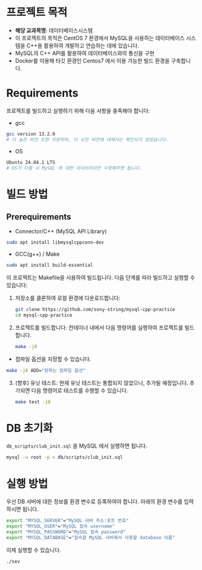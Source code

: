 # 프로젝트 목적

- **해당 교과목명**: 데이터베이스시스템
- 이 프로젝트의 목적은 CentOS 7 환경에서 MySQL을 사용하는 데이터베이스 시스템을 C++을 활용하여 개발하고 연습하는 데에 있습니다. 
- MySQL의 C++ API를 활용하여 데이터베이스와의 통신을 구현
- Docker를 이용해 타깃 환경인 Centos7 에서 이용 가능한 빌드 환경을 구축합니다. 

# Requirements

프로젝트를 빌드하고 실행하기 위해 다음 사항을 충족해야 합니다:
- gcc
```bash
gcc version 13.2.0
# 더 높은 버전 또한 지원하며, 더 낮은 버전에 대해서는 확인되지 않았습니다.
```

- OS
```bash
Ubuntu 24.04.1 LTS
# OS가 다를 시 MySQL 에 대한 라이브러리만 수정해주면 됩니다.
```

# 빌드 방법

## Prerequirements
- Connector/C++ (MySQL API Library)
```bash
sudo apt install libmysqlcppconn-dev
```
- GCC(g++) / Make
```bash
sudo apt install build-essential
```

이 프로젝트는 Makefile을 사용하여 빌드됩니다. 다음 단계를 따라 빌드하고 실행할 수 있습니다:

1. 저장소를 클론하여 로컬 환경에 다운로드합니다:
   ```bash
   git clone https://github.com/sony-string/mysql-cpp-practice
   cd mysql-cpp-practice
   ```

2. 프로젝트를 빌드합니다:
   컨테이너 내에서 다음 명령어를 실행하여 프로젝트를 빌드합니다.
   ```bash
   make -j8
   ```
  - 컴파일 옵션을 지정할 수 있습니다.
  ```bash
  make -j8 ADD="원하는 컴파일 옵션" 
  ```

3. (향후) 유닛 테스트:
   현재 유닛 테스트는 통합되지 않았으나, 추가될 예정입니다. 추가되면 다음 명령어로 테스트를 수행할 수 있습니다.
   ```bash
   make test -j8
   ```

# DB 초기화
`db_scripts/club_init.sql` 을 MySQL 에서 실행하면 됩니다.
```bash
mysql -u root -p < db/scripts/club_init.sql
```

# 실행 방법

우선 DB 서버에 대한 정보를 환경 변수로 등록하여야 합니다.
아래의 환경 변수를 입력하시면 됩니다.
```bash
export "MYSQL_SERVER"="MySQL 서버 주소:포트 번호"
export "MYSQL_USER"="MySQL 접속 username"
export "MYSQL_PASSWORD"="MySQL 접속 password"
export "MYSQL_DATABASE"="접속할 MySQL 서버에서 사용할 database 이름"

```
이제 실행할 수 있습니다.
```bash
./sev
```
